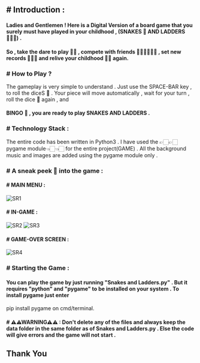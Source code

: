 ## # Introduction :
#### Ladies and Gentlemen ! Here is a Digital Version of a board game that you surely must have played in your childhood , (SNAKES 🐍 AND LADDERS 🧗🏻‍♀️) .
#### So , take the dare to play 🤟🏻 , compete with friends 👱🏻‍♀️👱🏻‍♂️ , set new records 🥇🥈🥉 and relive your childhood 👶🏻 again.

### # How to Play ?
The gameplay is very simple to understand . Just use the SPACE-BAR key , to roll the diceS 🎲 . Your piece will move automatically , wait for your turn , roll the dice 🎲 again , and
#### BINGO 🎊 , you are ready to play SNAKES AND LADDERS .

### # Technology Stack :
The entire code has been written in Python3 . I have used the 👉🏻👉🏻pygame module👈🏻👈🏻 for the entire project(GAME) . All the background music and images are added using the pygame module only .

### # A sneak peek 👀 into the game :
#### # MAIN MENU :
![SR1](https://user-images.githubusercontent.com/43777725/80919848-d150f080-8d89-11ea-90bc-509d95643e4d.gif)

#### # IN-GAME :
![SR2](https://user-images.githubusercontent.com/43777725/80919874-ecbbfb80-8d89-11ea-85e5-7c15c8fe00ed.gif)
![SR3](https://user-images.githubusercontent.com/43777725/80919879-efb6ec00-8d89-11ea-8b89-ee57ec6f24be.gif)

#### # GAME-OVER SCREEN :
![SR4](https://user-images.githubusercontent.com/43777725/80919888-03fae900-8d8a-11ea-8456-bbe4d1c825df.gif)

### # Starting the Game :
#### You can play the game by just running "Snakes and Ladders.py" . But it requires "python" and "pygame" to be installed on your system . To install pygame just enter
pip install pygame on cmd/terminal.

#### # ⚠⚠WARNING⚠⚠ : Don't delete any of the files and always keep the data folder in the same folder as of Snakes and Ladders.py . Else the code will give errors and the game will not start .

## Thank You
